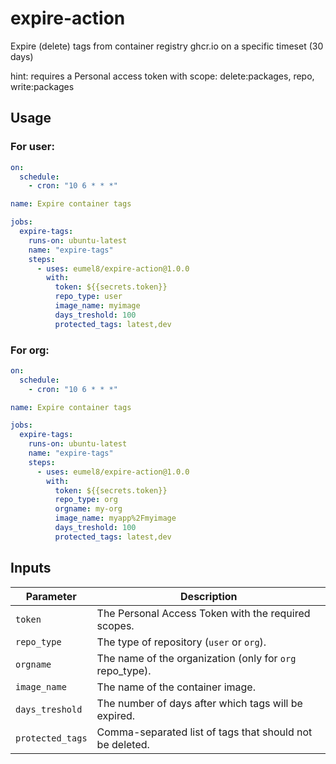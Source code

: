 # expire-action

Expire (delete) tags from container registry ghcr.io on a specific timeset (30 days)

hint: requires a Personal access token with scope: delete:packages, repo, write:packages

## Usage

### For user:

```yaml
on:
  schedule:
    - cron: "10 6 * * *"

name: Expire container tags

jobs:
  expire-tags:
    runs-on: ubuntu-latest
    name: "expire-tags"
    steps:
      - uses: eumel8/expire-action@1.0.0
        with:
          token: ${{secrets.token}}
          repo_type: user
          image_name: myimage
          days_treshold: 100
          protected_tags: latest,dev
```

### For org:

```yaml
on:
  schedule:
    - cron: "10 6 * * *"

name: Expire container tags

jobs:
  expire-tags:
    runs-on: ubuntu-latest
    name: "expire-tags"
    steps:
      - uses: eumel8/expire-action@1.0.0
        with:
          token: ${{secrets.token}}
          repo_type: org
          orgname: my-org
          image_name: myapp%2Fmyimage
          days_treshold: 100
          protected_tags: latest,dev
```

## Inputs

| Parameter       | Description                                             |
|-----------------|---------------------------------------------------------|
| `token`         | The Personal Access Token with the required scopes.     |
| `repo_type`     | The type of repository (`user` or `org`).               |
| `orgname`       | The name of the organization (only for `org` repo_type).|
| `image_name`    | The name of the container image.                        |
| `days_treshold` | The number of days after which tags will be expired.    |
| `protected_tags`| Comma-separated list of tags that should not be deleted.|
